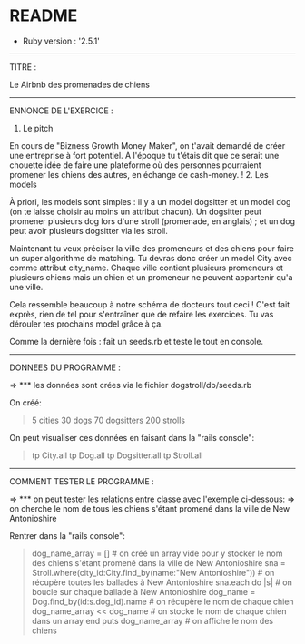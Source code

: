 # README

* Ruby version :  '2.5.1'

--------------------------

TITRE : 

Le Airbnb des promenades de chiens

--------------------------

ENNONCE DE L'EXERCICE :

1. Le pitch

En cours de "Bizness Growth Money Maker", on t'avait demandé de créer une entreprise à fort potentiel. À l'époque tu t'étais dit que ce serait une chouette idée de faire une plateforme où des personnes pourraient promener les chiens des autres, en échange de cash-money.
!
2. Les models

À priori, les models sont simples : il y a un model dogsitter et un model dog (on te laisse choisir au moins un attribut chacun). Un dogsitter peut promener plusieurs dog lors d'une stroll (promenade, en anglais) ; et un dog peut avoir plusieurs dogsitter via les stroll.

Maintenant tu veux préciser la ville des promeneurs et des chiens pour faire un super algorithme de matching. Tu devras donc créer un model City avec comme attribut city_name. Chaque ville contient plusieurs promeneurs et plusieurs chiens mais un chien et un promeneur ne peuvent appartenir qu'a une ville.

Cela ressemble beaucoup à notre schéma de docteurs tout ceci ! C'est fait exprès, rien de tel pour s'entraîner que de refaire les exercices. Tu vas dérouler tes prochains model grâce à ça.

Comme la dernière fois : fait un seeds.rb et teste le tout en console.

--------------------------

DONNEES DU PROGRAMME :

=> *** les données sont crées via le fichier dogstroll/db/seeds.rb

On créé:
> 5 cities
> 30 dogs
> 70 dogsitters
> 200 strolls

On peut visualiser ces données en faisant dans la "rails console":
> tp City.all
> tp Dog.all
> tp Dogsitter.all
> tp Stroll.all


--------------------------

COMMENT TESTER LE PROGRAMME :


=> *** on peut tester les relations entre classe avec l'exemple ci-dessous:
=> on cherche le nom de tous les chiens s'étant promené dans la ville de New Antonioshire

Rentrer dans la "rails console":
> dog_name_array = []         # on créé un array vide pour y stocker le nom des chiens s'étant promené dans la ville de New Antonioshire 
> sna = Stroll.where(city_id:City.find_by(name:"New Antonioshire"))   # on récupère toutes les ballades à New Antonioshire
> sna.each do |s|    # on boucle sur chaque ballade à New Antonioshire
>   dog_name = Dog.find_by(id:s.dog_id).name     # on récupère le nom de chaque chien
>   dog_name_array << dog_name     # on stocke le nom de chaque chien dans un array
>   end
> puts dog_name_array     # on affiche le nom des chiens



